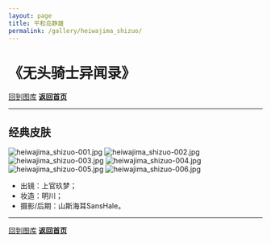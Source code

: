 ```yaml
---
layout: page
title: 平和岛静雄
permalink: /gallery/heiwajima_shizuo/
---
```


<haed>
    <link rel="stylesheet" href="../../css/gallery.css">
</haed>

# 《无头骑士异闻录》

[回到图库](../)
[**返回首页**](https://www.jumern.com/)

---

## 经典皮肤

<div class="horizontal">
    <img src="https://image.hokubu.cn/i/2024/11/18/673ae8a48ed74.jpg" alt="heiwajima_shizuo-001.jpg" title="heiwajima_shizuo-001.jpg" />
    <img src="https://image.hokubu.cn/i/2024/11/18/673ae8a61df06.jpg" alt="heiwajima_shizuo-002.jpg" title="heiwajima_shizuo-002.jpg" />
    <img src="https://image.hokubu.cn/i/2024/11/18/673ae8a5e1644.jpg" alt="heiwajima_shizuo-003.jpg" title="heiwajima_shizuo-003.jpg" />
    <img src="https://image.hokubu.cn/i/2024/11/18/673ae8a486a9e.jpg" alt="heiwajima_shizuo-004.jpg" title="heiwajima_shizuo-004.jpg" />
    <img src="https://image.hokubu.cn/i/2024/11/18/673ae8a4dc1e9.jpg" alt="heiwajima_shizuo-005.jpg" title="heiwajima_shizuo-005.jpg" />
    <img src="https://image.hokubu.cn/i/2024/11/18/673ae8a48b3ba.jpg" alt="heiwajima_shizuo-006.jpg" title="heiwajima_shizuo-006.jpg" />
</div>

- 出镜：上官玖梦；
- 妆造：明川；
- 摄影/后期：山斯海耳SansHale。

---

[回到图库](../)
[**返回首页**](https://www.jumern.com/)